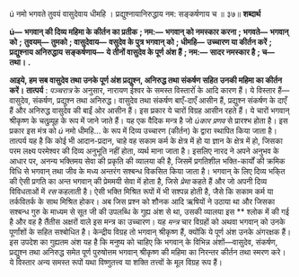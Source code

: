  

ú नमो भगवते तुवयं वासुदेवाय धीमहि । प्रद्युश्नायानिरुद्धाय नम: सङ्कर्षणाय च ॥ ३७॥ **शब्दार्थ** 

**ú—** **भगवान् की दिव्य महिमा के कीर्तन का प्रतीक** **; नम:—** **भगवान् को नमस्कार करना** **; भगवते—** **भगवान् को** **;** **तुवयम्—** **तुमको** **; वासुदेवाय—** **वसुदेव के पुत्र भगवान् को** **; धीमहि—** **उच्चारण या कीर्तन करें** **; प्रद्युश्नाय अनिरुद्धाय** **सङ्कर्षणाय—** **ये तीनों वासुदेव के पूर्ण अंश हैं** **; नम:—** **सादर नमस्कार है** **; च—** **तथा।** **.** 

**आइये, हम सब वासुदेव तथा उनके पूर्ण अंश प्रद्युश्न, अनिरुद्ध तथा संकर्षण सहित** **उनकी महिमा का कीर्तन करें।** **तात्पर्य** : *पञ्चरात्र* के अनुसार, नारायण ईश्वर के समस्त विस्तारोंं के आदि कारण हैं। ये विस्तार हैं—वासुदेव, संकर्षण, प्रद्युश्न तथा अनिरुद्ध। वासुदेव तथा संकर्षण बाएँ-दाएँ आसीन हैं, प्रद्युश्न संकर्षण के दाएँ हैं और अनिरुद्ध वासुदेव की बाईं ओर आसीन हैं। इस प्रकार ये चारों विग्रह आसीन रहते हैं। ये चारों भगवान् श्रीकृष्ण के चतुव्र्यूह के रूप में जाने जाते हैं। यह एक वैदिक मन्त्र है जो *úकार प्रणव* से प्रारश्भ होता है। इस प्रकार इस मंत्र को *ú* नमो धीमहि... के रूप में दिव्य उच्चारण (कीर्तन) के द्वारा स्थापित किया जाता है। तात्पर्य यह है कि कोई भी आदान-प्रदान, चाहे वह सकाम कर्म के क्षेत्र में हो या ज्ञान के क्षेत्र में हो, जिसका परम लक्ष्य परमेश्वर की दिव्य अनुभूति नहीं होता, व्यर्थ माना जाता है। इसलिए नारद ने अपने अनुभव के आधार पर, अनन्य भक्तिमय सेवा की प्रकृति की व्यालया की है, जिसमें प्रगतिशील भक्ति-कार्यों की क्रमिक विधि से भगवान् तथा जीव के मध्य अन्तरंग सश्बन्ध विकसित किया जाता है। भगवान् के लिए दिव्य भकि्त की ऐसी प्रगति का अन्त भगवान् की प्रेममयी सेवा में होता है, जिसे *प्रेमा* कहते हैं और जो अपनी दिव्य विविधताओं में *रस* कहलाती है। ऐसी भक्ति मिश्रित रूपों में भी सश्पन्न होती है, जैसे कि सकाम कर्म या तर्कवितर्क के साथ मिश्रित होकर। अब जिस प्रश्न को शौनक आदि ऋषियों ने उठाया था और जिसका सश्बन्ध गुरु के माध्यम से सूत जी की उपलब्धि के गुह्य अंश से था, उसकी व्यालया इस ** श्लोक में की गई है और वह है तैंतीस अक्षरों वाले इस मन्त्र का उच्चारण। यह *मन्त्र* चार विग्रहों को अथवा भगवान् को उनके पूर्णांशों के सहित सश्बोधित है। केन्द्रीय विग्रह तो भगवान् श्रीकृष्ण हैं, क्योंकि ये पूर्ण अंश उनके अंगरक्षक हैं। इस उपदेश का गुह्यतम अंश यह है कि मनुष्य को चाहिए कि भगवान् के विभिन्न अंशों—वासुदेव, संकर्षण, प्रद्युश्न तथा अनिरुद्ध समेत पूर्ण पुरुषोत्तम भगवान् श्रीकृष्ण की महिमा का निरन्तर कीर्तन तथा स्मरण करे। ये विस्तार अन्य समस्त रूपों यथा विष्णुतत्त्व या शक्ति तत्त्वों के मूल विग्रह रूप हैं। 